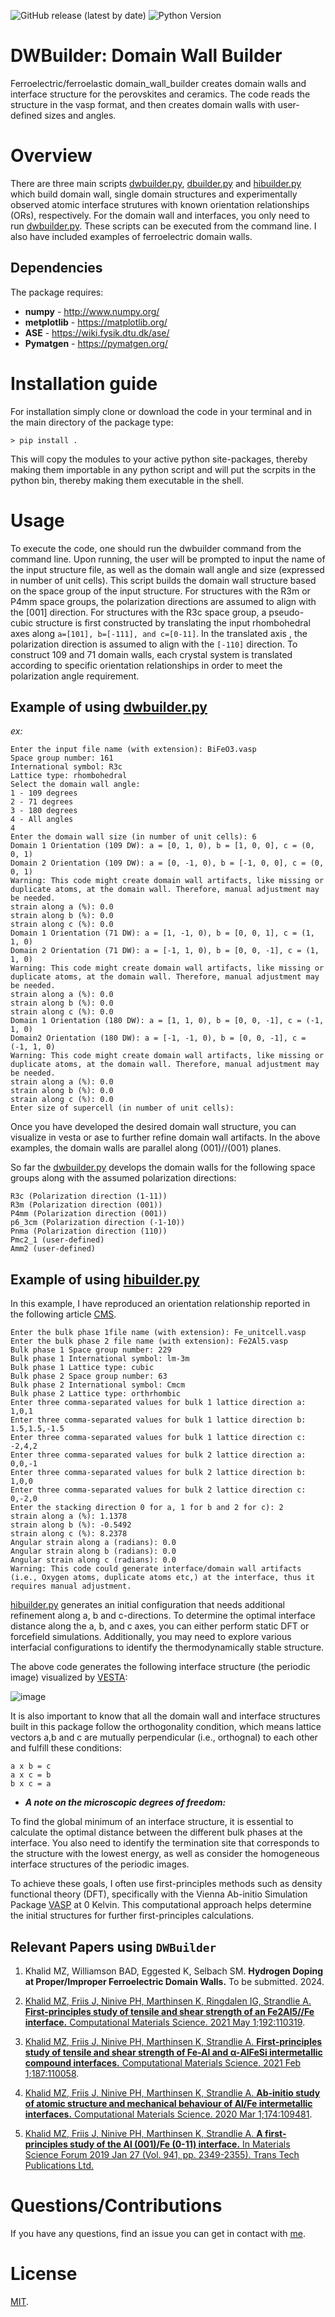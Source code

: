 ![GitHub release (latest by date)](https://img.shields.io/github/v/release/mzkhalid039/DWBuilder)
![Python Version](https://img.shields.io/badge/python-3.11-blue)

# DWBuilder: Domain Wall Builder
Ferroelectric/ferroelastic domain_wall_builder creates domain walls and interface structure for the perovskites and ceramics. The code reads the structure in the vasp format, and then creates domain walls with user-defined sizes and angles.

# Overview
There are three main scripts [dwbuilder.py](scripts/dwbuilder.py), [dbuilder.py](scripts/dbuilder.py) and [hibuilder.py](scripts/hibuilder.py) which build domain wall, single domain structures and experimentally observed atomic interface strutures with known orientation relationships (ORs), respectively. For the domain wall and interfaces, you only need to run [dwbuilder.py](scripts/dwbuilder.py). These scripts can be executed from the command line. I also have included examples of ferroelectric domain walls.

Dependencies
------------

The package requires:

-  **numpy** - http://www.numpy.org/
-  **metplotlib** - https://matplotlib.org/
-  **ASE** - https://wiki.fysik.dtu.dk/ase/
-  **Pymatgen** - https://pymatgen.org/

# Installation guide
For installation simply clone or download the code in your terminal and in the main directory of the package type:
```
> pip install .
```
This will copy the modules to your active python site-packages, thereby making them importable in any python script and will put the scrpits in the python bin, thereby making them executable in the shell.

# Usage
To execute the code, one should run the dwbuilder command from the command line. Upon running, the user will be prompted to input the name of the input structure file, as well as the domain wall angle and size (expressed in number of unit cells). This script builds the domain wall structure based on the space group of the input structure. For structures with the R3m or P4mm space groups, the polarization directions are assumed to align with the [001] direction. For structures with the R3c space group, a pseudo-cubic structure is first constructed by translating the input rhombohedral axes along ```a=[101], b=[-111], and c=[0-11]```. In the translated axis , the polarization direction is assumed to align with the ```[-110]``` direction. To construct 109 and 71 domain walls, each crystal system is translated according to specific orientation relationships in order to meet the polarization angle requirement.

## Example of using [dwbuilder.py](scripts/dwbuilder.py)
_ex:_

```
Enter the input file name (with extension): BiFeO3.vasp
Space group number: 161
International symbol: R3c
Lattice type: rhombohedral
Select the domain wall angle:
1 - 109 degrees
2 - 71 degrees
3 - 180 degrees
4 - All angles
4
Enter the domain wall size (in number of unit cells): 6
Domain 1 Orientation (109 DW): a = [0, 1, 0), b = [1, 0, 0], c = (0, 0, 1)
Domain 2 Orientation (109 DW): a = [0, -1, 0), b = [-1, 0, 0], c = (0, 0, 1)
Warning: This code might create domain wall artifacts, like missing or duplicate atoms, at the domain wall. Therefore, manual adjustment may be needed.
strain along a (%): 0.0
strain along b (%): 0.0
strain along c (%): 0.0
Domain 1 Orientation (71 DW): a = [1, -1, 0), b = [0, 0, 1], c = (1, 1, 0)
Domain 2 Orientation (71 DW): a = [-1, 1, 0), b = [0, 0, -1], c = (1, 1, 0)
Warning: This code might create domain wall artifacts, like missing or duplicate atoms, at the domain wall. Therefore, manual adjustment may be needed.
strain along a (%): 0.0
strain along b (%): 0.0
strain along c (%): 0.0
Domain 1 Orientation (180 DW): a = [1, 1, 0), b = [0, 0, -1], c = (-1, 1, 0)
Domain2 Orientation (180 DW): a = [-1, -1, 0), b = [0, 0, -1], c = (-1, 1, 0)
Warning: This code might create domain wall artifacts, like missing or duplicate atoms, at the domain wall. Therefore, manual adjustment may be needed.
strain along a (%): 0.0
strain along b (%): 0.0
strain along c (%): 0.0
Enter size of supercell (in number of unit cells):  
```

Once you have developed the desired domain wall structure, you can visualize in vesta or ase to further refine domain wall artifacts.  In the above examples, the domain walls are parallel along (001)//(001) planes.

So far the [dwbuilder.py](scripts/dwbuilder.py) develops the domain walls for the following space groups along with the assumed polarization directions:

```
R3c (Polarization direction (1-11))
R3m (Polarization direction (001))
P4mm (Polarization direction (001))
p6_3cm (Polarization direction (-1-10))
Pnma (Polarization direction (110))
Pmc2_1 (user-defined)
Amm2 (user-defined)
```


## Example of using [hibuilder.py](scripts/hibuilder.py)
In this example, I have reproduced an orientation relationship reported in the following article [CMS](https://www.sciencedirect.com/science/article/pii/S0927025621000446). 

```
Enter the bulk phase 1file name (with extension): Fe_unitcell.vasp
Enter the bulk phase 2 file name (with extension): Fe2Al5.vasp
Bulk phase 1 Space group number: 229
Bulk phase 1 International symbol: lm-3m
Bulk phase 1 Lattice type: cubic
Bulk phase 2 Space group number: 63
Bulk phase 2 International symbol: Cmcm
Bulk phase 2 Lattice type: orthrhombic
Enter three comma-separated values for bulk 1 lattice direction a: 1,0,1
Enter three comma-separated values for bulk 1 lattice direction b: 1.5,1.5,-1.5
Enter three comma-separated values for bulk 1 lattice direction c: -2,4,2
Enter three comma-separated values for bulk 2 lattice direction a: 0,0,-1
Enter three comma-separated values for bulk 2 lattice direction b: 1,0,0
Enter three comma-separated values for bulk 2 lattice direction c: 0,-2,0
Enter the stacking direction 0 for a, 1 for b and 2 for c): 2
strain along a (%): 1.1378
strain along b (%): -0.5492
strain along c (%): 8.2378
Angular strain along a (radians): 0.0
Angular strain along b (radians): 0.0
Angular strain along c (radians): 0.0
Warning: This code could generate interface/domain wall artifacts (i.e., Oxygen atoms, duplicate atoms etc,) at the interface, thus it requires manual adjustment.
```
[hibuilder.py](scripts/hibuilder.py) generates an initial configuration that needs additional refinement along a, b and c-directions. To determine the optimal interface distance along the a, b, and c axes, you can either perform static DFT or forcefield simulations. Additionally, you may need to explore various interfacial configurations to identify the thermodynamically stable structure.

The above code generates the following interface structure (the periodic image) visualized by [VESTA](https://jp-minerals.org/vesta/en/):

![image](https://github.com/mzkhalid039/DWBuilder/assets/52278972/19081982-1949-4e16-a734-ca27a6d733bb)

It is also important to know that all the domain wall and interface structures built in this package follow the orthogonality condition, which means lattice vectors a,b and c are mutually perpendicular (i.e., orthognal) to each other and fulfill these conditions: 

```
a x b = c
a x c = b
b x c = a
```

- _**A note on the microscopic degrees of freedom:**_

To find the global minimum of an interface structure, it is essential to calculate the optimal distance between the different bulk phases at the interface. You also need to identify the termination site that corresponds to the structure with the lowest energy, as well as consider the homogeneous interface structures of the periodic images.

To achieve these goals, I often use first-principles methods such as density functional theory (DFT), specifically with the Vienna Ab-initio Simulation Package [VASP](https://www.vasp.at/) at 0 Kelvin. This computational approach helps determine the initial structures for further first-principles calculations. 

## Relevant Papers using ```DWBuilder```

1. Khalid MZ, Williamson BAD, Eggested K, Selbach SM. **Hydrogen Doping at Proper/Improper Ferroelectric Domain Walls.** To be submitted. 2024.

2. [Khalid MZ, Friis J, Ninive PH, Marthinsen K, Ringdalen IG, Strandlie A. **First-principles study of tensile and shear strength of an Fe2Al5//Fe interface.** Computational Materials Science. 2021 May 1;192:110319](https://www.sciencedirect.com/science/article/pii/S0927025621000446).

3. [Khalid MZ, Friis J, Ninive PH, Marthinsen K, Strandlie A. **First-principles study of tensile and shear strength of Fe-Al and α-AlFeSi intermetallic compound interfaces.** Computational Materials Science. 2021 Feb 1;187:110058](https://www.sciencedirect.com/science/article/pii/S0927025620305498).

4. [Khalid MZ, Friis J, Ninive PH, Marthinsen K, Strandlie A. **Ab-initio study of atomic structure and mechanical behaviour of Al/Fe intermetallic interfaces.** Computational Materials Science. 2020 Mar 1;174:109481](https://www.sciencedirect.com/science/article/pii/S0927025619307803).

5. [Khalid MZ, Friis J, Ninive PH, Marthinsen K, Strandlie A. **A first-principles study of the Al (001)/Fe (0-11) interface.** In Materials Science Forum 2019 Jan 27 (Vol. 941, pp. 2349-2355). Trans Tech Publications Ltd.](https://www.scientific.net/MSF.941.2349)


# Questions/Contributions
If you have any questions, find an issue you can get in contact with [me](mailto:zeeshan.khalid039@gmail.com).


# License
[MIT](./LICENSE).  




